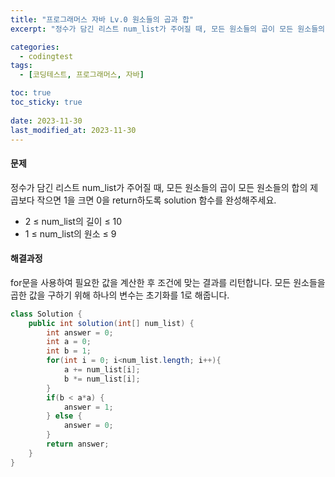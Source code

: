```yaml
---
title: "프로그래머스 자바 Lv.0 원소들의 곱과 합"
excerpt: "정수가 담긴 리스트 num_list가 주어질 때, 모든 원소들의 곱이 모든 원소들의 합의 제곱보다 작으면 1을 크면 0을 return하도록 solution 함수를 완성해주세요."

categories:
  - codingtest
tags:
  - [코딩테스트, 프로그래머스, 자바]

toc: true
toc_sticky: true
 
date: 2023-11-30
last_modified_at: 2023-11-30
---
```


#### 문제
정수가 담긴 리스트 num_list가 주어질 때, 모든 원소들의 곱이 모든 원소들의 합의 제곱보다 작으면 1을 크면 0을 return하도록 solution 함수를 완성해주세요.

- 2 ≤ num_list의 길이 ≤ 10
- 1 ≤ num_list의 원소 ≤ 9

#### 해결과정
for문을 사용하여 필요한 값을 계산한 후 조건에 맞는 결과를 리턴합니다. 모든 원소들을 곱한 값을 구하기 위해 하나의 변수는 초기화를 1로 해줍니다.

```java
class Solution {
    public int solution(int[] num_list) {
        int answer = 0;
        int a = 0;
        int b = 1;
        for(int i = 0; i<num_list.length; i++){
            a += num_list[i];
            b *= num_list[i];
        }
        if(b < a*a) {
            answer = 1;
        } else {
            answer = 0;
        }
        return answer;
    }
}
```